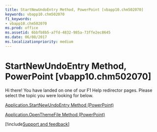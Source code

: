 ```yaml
---
title: StartNewUndoEntry Method, PowerPoint [vbapp10.chm502070]
keywords: vbapp10.chm502070
f1_keywords:
- vbapp10.chm502070
ms.prod: office
ms.assetid: 6bbfb8b5-a7fd-4832-985a-73ffe2ec8645
ms.date: 06/08/2017
ms.localizationpriority: medium
---
```



# StartNewUndoEntry Method, PowerPoint [vbapp10.chm502070]

Hi there! You have landed on one of our F1 Help redirector pages. Please select the topic you were looking for below.

[Application.StartNewUndoEntry Method (PowerPoint)](https://msdn.microsoft.com/library/7f4f2236-6e6a-11e9-20b5-0fca5c126330%28Office.15%29.aspx)

[Application.OpenThemeFile Method (PowerPoint)](https://msdn.microsoft.com/library/b34d5a6f-8cf8-ce6a-3c0c-c1ed43c413c6%28Office.15%29.aspx)

[!include[Support and feedback](~/includes/feedback-boilerplate.md)]